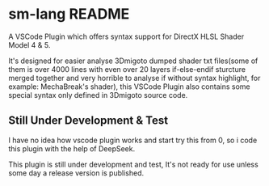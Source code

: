 # sm-lang README

A VSCode Plugin which offers syntax support for DirectX HLSL Shader Model 4 & 5.

It's designed for easier analyse 3Dmigoto dumped shader txt files(some of them is over 4000 lines with even over 20 layers if-else-endif sturcture merged together and very horrible to analyse if without syntax highlight, for example: MechaBreak's shader), this VSCode Plugin also contains some special syntax only defined in 3Dmigoto source code.

## Still Under Development & Test

I have no idea how vscode plugin works and start try this from 0, so i code this plugin with the help of DeepSeek. 

This plugin is still under development and test, It's not ready for use unless some day a release version is published.

